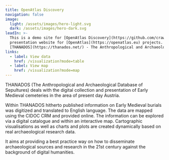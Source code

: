 ```yaml
---
title: OpenAtlas Discovery
navigation: false
image:
  light: /assets/images/hero-light.svg
  dark: /assets/images/hero-dark.svg
leadIn: >-
  This is a demo site for [OpenAtlas Discovery](https://github.com/craws/OpenAtlas-Discovery), a
  presentation website for [OpenAtlas](https://openatlas.eu) projects. Demo data kindly provided by:
  [THANADOS](https://thanados.net/) - The Anthropological and Archaeological Database of Sepultures
links:
  - label: View data
    href: /visualization?mode=table
  - label: View map
    href: /visualization?mode=map
---
```


THANADOS (The Anthropological and Archaeological Database of Sepultures) deals with the digital
collection and presentation of Early Medieval cemeteries in the area of present day Austria.

Within THANADOS hitherto published information on Early Medieval burials was digitized and
translated to English language. The data are mapped using the CIDOC CRM and provided online. The
information can be explored via a digital catalogue and within an interactive map. Cartographic
visualisations as well as charts and plots are created dynamically based on real archaeological
research data.

It aims at providing a best practice way on how to disseminate archaeological sources and research
in the 21st century against the background of digital humanities.
